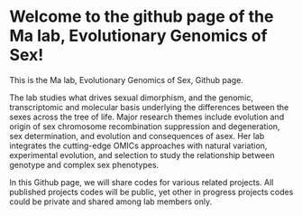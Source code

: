 # Welcome to the github page of the Ma lab, Evolutionary Genomics of Sex!
This is the Ma lab, Evolutionary Genomics of Sex, Github page. 

The lab studies what drives sexual dimorphism, and the genomic, transcriptomic and molecular basis underlying the differences between the sexes across the tree of life. Major research themes include evolution and origin of sex chromosome recombination suppression and degeneration, sex determination, and evolution and consequences of asex. Her lab integrates the cutting-edge OMICs approaches with natural variation, experimental evolution, and selection to study the relationship between genotype and complex sex phenotypes. 

In this Github page, we will share codes for various related projects. All published projects codes will be public, yet other in progress projects codes could be private and shared among lab members only. 


